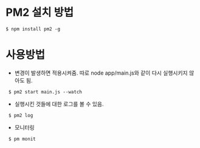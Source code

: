 # PM2 설치 방법
``` 
$ npm install pm2 -g
```

# 사용방법
- 변경이 발생하면 적용시켜줌.
  따로 node app/main.js와 같이 다시 실행시키지 않아도 됨.
```
 $ pm2 start main.js --watch
```
- 실행시킨 것들에 대한 로그를 볼 수 있음.
```
 $ pm2 log
```
- 모니터링
```
 $ pm monit
```


